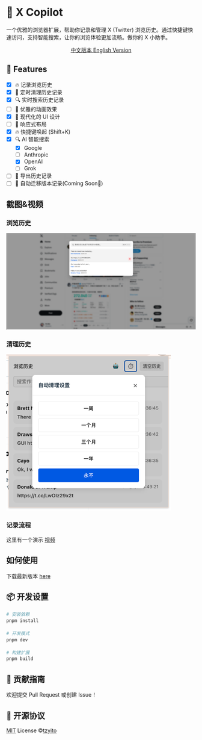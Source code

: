 # 🌟 X Copilot

一个优雅的浏览器扩展，帮助你记录和管理 X (Twitter) 浏览历史。通过快捷键快速访问，支持智能搜索，让你的浏览体验更加流畅。做你的 X 小助手。

<div align="center">
    <a href="./README.zh-CN.md">
        中文版本
    </a>
    <a href="./README.en-US.md">
        English Version
    </a>
</div>

## 🚀 Features

- [x] 🔥 记录浏览历史
- [x] 🎯 定时清理历史记录
- [x] 🔍 实时搜索历史记录
- [ ] 💫 优雅的动画效果
- [x] 🌈 现代化的 UI 设计
- [ ] 📱 响应式布局
- [x] 🔥 快捷键唤起 (Shift+K)
- [x] 🔍 AI 智能搜索
  - [x] Google
  - [ ] Anthropic
  - [x] OpenAI
  - [ ] Grok
- [ ] 📄 导出历史记录
- [ ] 🔄 自动迁移版本记录(Coming Soon💫)

## 截图&视频

### 浏览历史

![image](./public/screenshots/history.png)

### 清理历史

![image](./public/screenshots/clean_history.png)

### 记录流程
<div>
这里有一个演示 
    <a href="./public/screenshots/video.mp4">
        视频
    </a>
</div>

## 如何使用

下载最新版本 [here](https://github.com/Tzyito/x-copilot/releases)

## 📦 开发设置

```bash
# 安装依赖
pnpm install

# 开发模式
pnpm dev

# 构建扩展
pnpm build
```

## 🤝 贡献指南

欢迎提交 Pull Request 或创建 Issue！

## 📄 开源协议

[MIT](./LICENSE) License ©[tzyito](https://github.com/tzyito)

